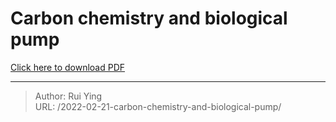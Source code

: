 # Carbon chemistry and biological pump


[Click here to download PDF](inorganic_carbon_system.pdf)


---

> Author: Rui Ying  
> URL: /2022-02-21-carbon-chemistry-and-biological-pump/  

